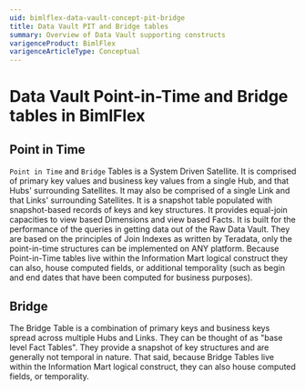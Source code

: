 ```yaml
---
uid: bimlflex-data-vault-concept-pit-bridge
title: Data Vault PIT and Bridge tables
summary: Overview of Data Vault supporting constructs
varigenceProduct: BimlFlex
varigenceArticleType: Conceptual
---
```

# Data Vault Point-in-Time and Bridge tables in BimlFlex

## Point in Time

`Point in Time` and `Bridge` Tables is a System Driven Satellite.
It is comprised of primary key values and business key values from a single Hub, and that Hubs' surrounding Satellites.
It may also be comprised of a single Link and that Links' surrounding Satellites.
It is a snapshot table populated with snapshot-based records of keys and key structures.
It provides equal-join capacities to view based Dimensions and view based Facts.
It is built for the performance of the queries in getting data out of the Raw Data Vault.
They are based on the principles of Join Indexes as written by Teradata, only the point-in-time structures can be implemented on ANY platform.
Because Point-in-Time tables live within the Information Mart logical construct they can also, house computed fields, or additional temporality (such as begin and end dates that have been computed for business purposes).

## Bridge

The Bridge Table is a combination of primary keys and business keys spread across multiple Hubs and Links.
They can be thought of as "base level Fact Tables".
They provide a snapshot of key structures and are generally not temporal in nature.
That said, because Bridge Tables live within the Information Mart logical construct, they can also house computed fields, or temporality.